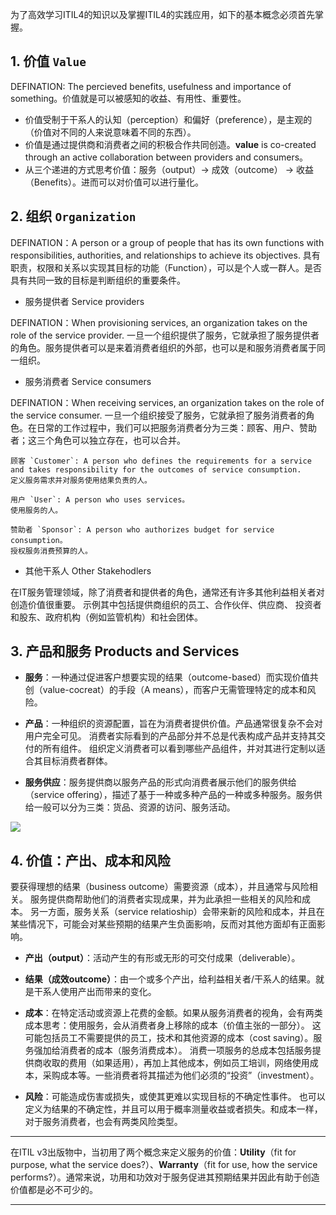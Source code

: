 为了高效学习ITIL4的知识以及掌握ITIL4的实践应用，如下的基本概念必须首先掌握。

## 1. 价值 `Value`

DEFINATION: The percieved benefits, usefulness and importance of something。价值就是可以被感知的收益、有用性、重要性。

* 价值受制于干系人的认知（perception）和偏好（preference），是主观的（价值对不同的人来说意味着不同的东西）。
* 价值是通过提供商和消费者之间的积极合作共同创造。**value** is co-created through an active collaboration between providers and consumers。
* 从三个递进的方式思考价值：服务（output）-> 成效（outcome） -> 收益（Benefits）。进而可以对价值可以进行量化。


## 2. 组织 `Organization`

DEFINATION：A person or a group of people that has its own functions with responsibilities, authorities, and relationships to achieve its objectives. 具有职责，权限和关系以实现其目标的功能（Function），可以是个人或一群人。是否具有共同一致的目标是判断组织的重要条件。

* 服务提供者 Service providers

DEFINATION：When provisioning services, an organization takes on the role of the service provider. 一旦一个组织提供了服务，它就承担了服务提供者的角色。服务提供者可以是来着消费者组织的外部，也可以是和服务消费者属于同一组织。

* 服务消费者 Service consumers

DEFINATION：When receiving services, an organization takes on the role of the service consumer. 一旦一个组织接受了服务，它就承担了服务消费者的角色。在日常的工作过程中，我们可以把服务消费者分为三类：顾客、用户、赞助者；这三个角色可以独立存在，也可以合并。

```
顾客 `Customer`: A person who defines the requirements for a service and takes responsibility for the outcomes of service consumption. 
定义服务需求并对服务使用结果负责的人。

用户 `User`: A person who uses services。
使用服务的人。

赞助者 `Sponsor`: A person who authorizes budget for service consumption。
授权服务消费预算的人。

```
 
* 其他干系人 Other Stakehodlers

在IT服务管理领域，除了消费者和提供者的角色，通常还有许多其他利益相关者对创造价值很重要。 示例其中包括提供商组织的员工、合作伙伴、供应商、
投资者和股东、政府机构（例如监管机构）和社会团体。


## 3. 产品和服务 Products and Services

* **服务**：一种通过促进客户想要实现的结果（outcome-based）而实现价值共创（value-cocreat）的手段（A means），而客户无需管理特定的成本和风险。

* **产品**：一种组织的资源配置，旨在为消费者提供价值。产品通常很复杂不会对用户完全可见。 消费者实际看到的产品部分并不总是代表构成产品并支持其交付的所有组件。 组织定义消费者可以看到哪些产品组件，并对其进行定制以适合其目标消费者群体。

* **服务供应**：服务提供商以服务产品的形式向消费者展示他们的服务供给（service offering），描述了基于一种或多种产品的一种或多种服务。服务供给一般可以分为三类：货品、资源的访问、服务活动。

![](https://github.com/jiangxianlou/ITIL4/blob/master/Flash%20Card%20for%20ITIL4/Service%20offering.jpg?raw=ture)


## 4. 价值：产出、成本和风险

要获得理想的结果（business outcome）需要资源（成本），并且通常与风险相关。 服务提供商帮助他们的消费者实现成果，并为此承担一些相关的风险和成本。 另一方面，服务关系（service relatioship）会带来新的风险和成本，并且在某些情况下，可能会对某些预期的结果产生负面影响，反而对其他方面却有正面影响。

* **产出（output）**：活动产生的有形或无形的可交付成果（deliverable）。

* **结果（成效outcome）**：由一个或多个产出，给利益相关者/干系人的结果。就是干系人使用产出而带来的变化。

* **成本**：在特定活动或资源上花费的金额。如果从服务消费者的视角，会有两类成本思考：使用服务，会从消费者身上移除的成本（价值主张的一部分）。 这可能包括员工不需要提供的员工，技术和其他资源的成本（cost saving）。服务强加给消费者的成本（服务消费成本）。 消费一项服务的总成本包括服务提供商收取的费用（如果适用），再加上其他成本，例如员工培训，网络使用成本，采购成本等。一些消费者将其描述为他们必须的“投资”（investment）。

* **风险**：可能造成伤害或损失，或使其更难以实现目标的不确定性事件。 也可以定义为结果的不确定性，并且可以用于概率测量收益或者损失。和成本一样，对于服务消费者，也会有两类风险类型。

---

在ITIL v3出版物中，当初用了两个概念来定义服务的价值：**Utility**（fit for purpose, what the service does?）、**Warranty**（fit for use, how the service performs?）。通常来说，功用和功效对于服务促进其预期结果并因此有助于创造价值都是必不可少的。

---
